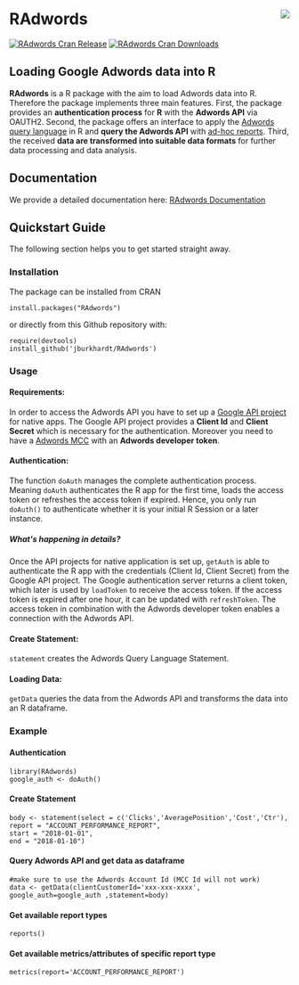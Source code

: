 RAdwords <img src="man/figures/RAdwords.png" align="right" />
========================================================

[![RAdwords Cran Release](https://www.r-pkg.org/badges/version-last-release/RAdwords)](https://cran.rstudio.com/web/packages/RAdwords/index.html) [![RAdwords Cran Downloads](https://cranlogs.r-pkg.org/badges/grand-total/RAdwords)](https://cran.rstudio.com/web/packages/RAdwords/index.html)

## Loading Google Adwords data into R

**RAdwords** is a R package with the aim to load Adwords data into R. Therefore the package implements three main features.
First, the package provides an **authentication process** for **R** with the **Adwords API** via OAUTH2.
Second, the package offers an interface to apply the [Adwords query language](https://developers.google.com/adwords/api/docs/guides/awql) in R and **query the Adwords API** with [ad-hoc reports](https://developers.google.com/adwords/api/docs/guides/reporting).
Third, the received **data are transformed into suitable data formats** for further data processing and data analysis.

## Documentation

We provide a detailed documentation here: [RAdwords Documentation](https://jburkhardt.github.io/RAdwords/)

## Quickstart Guide

The following section helps you to get started straight away.

### Installation ###

The package can be installed from CRAN

`install.packages("RAdwords")`  

or directly from this Github repository with:

`require(devtools)`  
`install_github('jburkhardt/RAdwords')`


### Usage ###

#### Requirements: ####
In order to access the Adwords API you have to set up a [Google API project](https://developers.google.com/console/help/) for native apps. The Google API project provides a **Client Id** and **Client Secret** which is necessary for the authentication. Moreover you need to have a [Adwords MCC](https://developers.google.com/adwords/api/docs/signingup) with an **Adwords developer token**.

#### Authentication: ####
The function `doAuth` manages the complete authentication process. Meaning `doAuth` authenticates the R app for the first time, loads the access token or refreshes the access token if expired. Hence, you only run `doAuth()` to authenticate whether it is your initial R Session or a later instance.

##### What's happening in details? #####
Once the API projects for native application is set up, `getAuth` is able to authenticate the R app with the credentials (Client Id, Client Secret) from the Google API project. The Google authentication server returns a client token, which later is used by `loadToken` to receive the access token. If the access token is expired after one hour, it can be updated with `refreshToken`. The access token in combination with the Adwords developer token enables a connection with the Adwords API.

#### Create Statement: ####
`statement` creates the Adwords Query Language Statement.

#### Loading Data: ####
`getData` queries the data from the Adwords API and transforms the data into an R dataframe.

### Example ###

#### Authentication ####
`library(RAdwords)`  
`google_auth <- doAuth()`
#### Create Statement ####
`body <- statement(select = c('Clicks','AveragePosition','Cost','Ctr'),`  
                  `report = "ACCOUNT_PERFORMANCE_REPORT",`  
                  `start = "2018-01-01",`  
                  `end = "2018-01-10")`  
#### Query Adwords API and get data as dataframe ####
`#make sure to use the Adwords Account Id (MCC Id will not work)`  
`data <- getData(clientCustomerId='xxx-xxx-xxxx', google_auth=google_auth ,statement=body)`
#### Get available report types ####
`reports()`
#### Get available metrics/attributes of specific report type ####
`metrics(report='ACCOUNT_PERFORMANCE_REPORT')`
